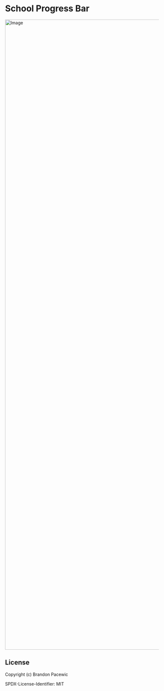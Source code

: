 # School Progress Bar

<img width="2056" alt="Image" src="https://github.com/user-attachments/assets/ffcf45c7-a4b6-413c-9434-1e2112dfcafc" />

## License

Copyright (c) Brandon Pacewic

SPDX-License-Identifier: MIT
